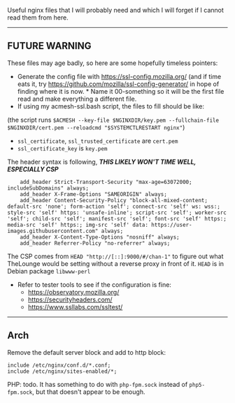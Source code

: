 Useful nginx files that I will probably need and which I will forget if I
cannot read them from here.

---

## FUTURE WARNING

These files may age badly, so here are some hopefully timeless pointers:

- Generate the config file with https://ssl-config.mozilla.org/ (and if
	time eats it, try https://github.com/mozilla/ssl-config-generator/ in
	hope of finding where it is now. \* Name it 00-something so it will be the first file read and make
	everything a different file.
- If using my acmesh-ssl.bash script, the files to fill should be like:

(the script runs `$ACMESH --key-file $NGINXDIR/key.pem --fullchain-file $NGINXDIR/cert.pem --reloadcmd "$SYSTEMCTLRESTART nginx"`)

- `ssl_certificate`, `ssl_trusted_certificate` are `cert.pem`
- `ssl_certificate_key` is `key.pem`

The header syntax is following, **_THIS LIKELY WON'T TIME WELL, ESPECIALLY CSP_**

```
	add_header Strict-Transport-Security "max-age=63072000; includeSubDomains" always;
	add_header X-Frame-Options "SAMEORIGIN" always;
	add_header Content-Security-Policy "block-all-mixed-content; default-src 'none'; form-action 'self'; connect-src 'self' ws: wss:; style-src 'self' https: 'unsafe-inline'; script-src 'self'; worker-src 'self'; child-src 'self'; manifest-src 'self'; font-src 'self' https:; media-src 'self' https:; img-src 'self' data: https://user-images.githubusercontent.com" always;
	add_header X-Content-Type-Options "nosniff" always;
	add_header Referrer-Policy "no-referrer" always;
```

The CSP comes from `HEAD "http://[::]:9000/#/chan-1"` to figure out what
TheLounge would be setting without a reverse proxy in front of it. `HEAD` is
in Debian package `libwww-perl`

- Refer to tester tools to see if the configuration is fine:
	- https://observatory.mozilla.org/
	- https://securityheaders.com/
	- https://www.ssllabs.com/ssltest/

---

## Arch

Remove the default server block and add to http block:

```
include /etc/nginx/conf.d/*.conf;
include /etc/nginx/sites-enabled/*;
```

PHP: todo. It has something to do with `php-fpm.sock` instead of
`php5-fpm.sock`, but that doesn't appear to be enough.
